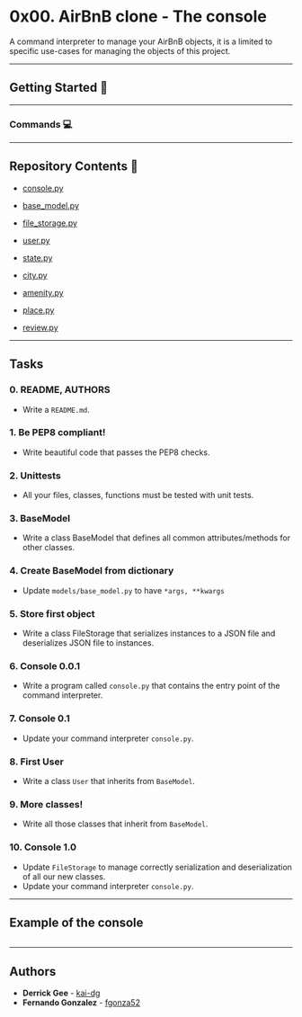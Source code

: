# 0x00. AirBnB clone - The console

A command interpreter to manage your AirBnB objects, it is a limited to specific use-cases for managing the objects of this project.

---

## Getting Started :wrench:

---

### Commands :computer:

---

## Repository Contents :file_folder:

* [console.py](./console.py)

* [base_model.py](./models/base_model.py)

* [file_storage.py](./models/engine/file_storage.py)

* [user.py](./models/user.py)

* [state.py](./models/state.py)

* [city.py](./models/city.py)

* [amenity.py](./models/amenity.py)

* [place.py](./models/place.py)

* [review.py](./models/review.py)

---

## Tasks

### 0. README, AUTHORS
* Write a `README.md`.

### 1. Be PEP8 compliant!
* Write beautiful code that passes the PEP8 checks.

### 2. Unittests
* All your files, classes, functions must be tested with unit tests.

### 3. BaseModel
* Write a class BaseModel that defines all common attributes/methods for other classes.

### 4. Create BaseModel from dictionary
* Update `models/base_model.py` to have `*args, **kwargs`

### 5. Store first object
* Write a class FileStorage that serializes instances to a JSON file and deserializes JSON file to instances.

### 6. Console 0.0.1
* Write a program called `console.py` that contains the entry point of the command interpreter.

### 7. Console 0.1
* Update your command interpreter `console.py`.

### 8. First User
* Write a class `User` that inherits from `BaseModel`.

### 9. More classes!
* Write all those classes that inherit from `BaseModel`.

### 10. Console 1.0
* Update `FileStorage` to manage correctly serialization and deserialization of all our new classes.
* Update your command interpreter `console.py`.

---

## Example of the console

![]()

---

## Authors

* **Derrick Gee** - [kai-dg](https://github.com/kai-dg)
* **Fernando Gonzalez** - [fgonza52](https://github.com/fgonza52)
